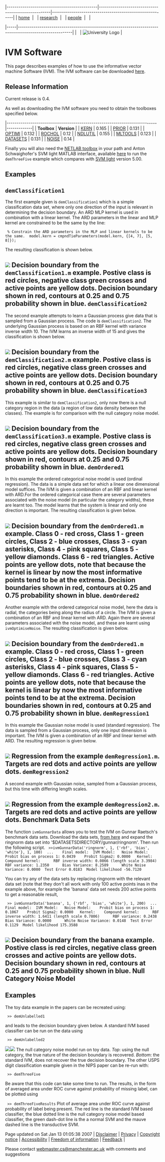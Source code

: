 |----------------------------------------------|-----------------------------------------------------|----------------------------------------------------------|
| [home](http://www.cs.manchester.ac.uk/)  |   | [research](http://www.cs.manchester.ac.uk/ai/)  |   | [people](http://www.cs.manchester.ac.uk/ai/people/)  |   |

|-----|---------------------------------------------------------------------------------------------------------|
|     | ![University Logo](http://www.cs.manchester.ac.uk/ai/pictures/icons/est1824.gif "Manchester Est. 1824") |

IVM Software
============

This page describes examples of how to use the informative vector machine Software (IVM).
The IVM software can be downloaded [here](http://www.cs.man.ac.uk/neill-bin/software/downloadForm.cgi?toolbox=ivm).

Release Information
-------------------

Current release is 0.4.

As well as downloading the IVM software you need to obtain the toolboxes specified below.

|----------------------------------------------------------------------------|-------------|
| **Toolbox**                                                                | **Version** |
| [KERN](http://www.cs.man.ac.uk/~neill/kern/downloadFiles/vrs0p165)         | 0.165       |
| [PRIOR](http://www.cs.man.ac.uk/~neill/prior/downloadFiles/vrs0p131)       | 0.131       |
| [OPTIMI](http://www.cs.man.ac.uk/~neill/optimi/downloadFiles/vrs0p132)     | 0.132       |
| [ROCHOL](http://www.cs.man.ac.uk/~neill/rochol/downloadFiles/vrs0p12)      | 0.12        |
| [NDLUTIL](http://www.cs.man.ac.uk/~neill/ndlutil/downloadFiles/vrs0p155)   | 0.155       |
| [MLTOOLS](http://www.cs.man.ac.uk/~neill/mltools/downloadFiles/vrs0p123)   | 0.123       |
| [DATASETS](http://www.cs.man.ac.uk/~neill/datasets/downloadFiles/vrs0p131) | 0.131       |
| [NOISE](http://www.cs.man.ac.uk/~neill/noise/downloadFiles/vrs0p14)        | 0.14        |

Finally you will also need the [NETLAB toolbox](http://www.ncrg.aston.ac.uk/netlab/index.php) in your path and Anton Schwaighofer's SVM light MATLAB interface, available [here](http://ida.first.fraunhofer.de/~anton/software.html) to run the `demThreeFive` example which compares with [SVM light](http://svmlight.joachims.org/) version 5.00.

Examples
--------

`demClassification1`
--------------------

The first example given is `demClassification1` which is a simple classification data set, where only one direction of the input is relevant in determining the decision boundary. An ARD MLP kernel is used in combination with a linear kernel. The ARD parameters in the linear and MLP kernel are constrained to be the same by the line:

`  % Constrain the ARD parameters in the MLP and linear kernels to be the same.  model.kern = cmpndTieParameters(model.kern, {[4, 7], [5, 8]}); `

The resulting classification is shown below.

![](demClassificationOne1.png)
 Decision boundary from the `demClassification1.m` example. Postive class is red circles, negative class green crosses and active points are yellow dots. Decision boundary shown in red, contours at 0.25 and 0.75 probability shown in blue.
`demClassification2`
--------------------

The second example attempts to learn a Gaussian process give data that is sampled from a Gaussian process. The code is `demClassification2`. The underlying Gaussian process is based on an RBF kernel with variance inverse width 10. The IVM learns an inverse width of 15 and gives the classification is shown below.

![](demClassificationTwo2.png)
 Decision boundary from the `demClassification2.m` example. Postive class is red circles, negative class green crosses and active points are yellow dots. Decision boundary shown in red, contours at 0.25 and 0.75 probability shown in blue.
`demClassification3`
--------------------

This example is similar to `demClassification2`, only now there is a null category region in the data (a region of low data density between the classes). The example is for comparison with the null category noise model.

![](demClassificationThree3.png)
 Decision boundary from the `demClassification3.m` example. Postive class is red circles, negative class green crosses and active points are yellow dots. Decision boundary shown in red, contours at 0.25 and 0.75 probability shown in blue.
`demOrdered1`
-------------

In this example the ordered categorical noise model is used (ordinal regression). The data is a simple data set for which a linear one dimensional model suffices. The IVM is given a combination of an RBF and linear kernel with ARD.For the ordered categorical case there are several parameters associated with the noise model (in particular the category widths), these are learnt too. The model learns that the system is linear and only one direction is important. The resulting classification is given below.

![](demOrderedOne1.png)
 Decision boundary from the `demOrdered1.m` example. Class 0 - red cross, Class 1 - green circles, Class 2 - blue crosses, Class 3 - cyan asterisks, Class 4 - pink squares, Class 5 - yellow diamonds. Class 6 - red triangles. Active points are yellow dots, note that because the kernel is linear by now the most informative points tend to be at the extrema. Decision boundaries shown in red, contours at 0.25 and 0.75 probability shown in blue.
`demOrdered2`
-------------

Another example with the ordered categorical noise model, here the data is radial, the categories being along the radius of a circle. The IVM is given a combination of an RBF and linear kernel with ARD. Again there are several parameters associated with the noise model, and these are learnt using `ivmOptimiseNoise`. The resulting classification is given below.

![](demOrderedTwo2.png)
 Decision boundary from the `demOrdered1.m` example. Class 0 - red cross, Class 1 - green circles, Class 2 - blue crosses, Class 3 - cyan asterisks, Class 4 - pink squares, Class 5 - yellow diamonds. Class 6 - red triangles. Active points are yellow dots, note that because the kernel is linear by now the most informative points tend to be at the extrema. Decision boundaries shown in red, contours at 0.25 and 0.75 probability shown in blue.
`demRegression1`
----------------

In this example the Gaussian noise model is used (standard regression). The data is sampled from a Gaussian process, only one input dimension is important. The IVM is given a combination of an RBF and linear kernel with ARD. The resulting regression is given below.

![](demRegressionOne1.png)
 Regression from the example `demRegression1.m`. Targets are red dots and active points are yellow dots.
`demRegression2`
----------------

A second example with Gaussian noise, sampled from a Gaussian process, but this time with differing length scales.

![](demRegressionTwo2.png)
 Regression from the example `demRegression2.m`. Targets are red dots and active points are yellow dots.
Benchmark Data Sets
-------------------

The function `ivmGunnarData` allows you to test the IVM on Gunnar Raetsch's benchmark data sets. Download the data sets, [from here](http://ida.first.fraunhofer.de/projects/bench/benchmarks.htm) and expand the ringnorm data set into '$DATASETSDIRECTORY/gunnar/ringnorm'. Then run the following script.
`  >>ivmGunnarData('ringnorm', 1, {'rbf', 'bias', 'white'}, 1, 100)  ...    Final model:  IVM Model:   Noise Model:    Probit bias on process 1: 0.0439    Probit Sigma2: 0.0000   Kernel:    Compound kernel:      RBF inverse width: 0.0866 (length scale 3.3984)      RBF variance: 1.2350      Bias Variance: 8.2589      White Noise Variance: 0.0000  Test Error 0.0183  Model likelihood -56.7120 `

You can try any of the data sets by replacing ringnorm with the relevant data set (note that they don't all work with only 100 active points inas in the example above, for example the 'banana' data set needs 200 active points to get a reasonable result,

`  >> ivmGunnarData('banana', 1, {'rbf', 'bias', 'white'}, 1, 200)  ...  Final model:  IVM Model:   Noise Model:    Probit bias on process 1: 0.1067    Probit Sigma2: 0.0000   Kernel:    Compound kernel:      RBF inverse width: 1.6411 (length scale 0.7806)      RBF variance: 0.2438      Bias Variance: 0.0000      White Noise Variance: 0.0148  Test Error 0.1129  Model likelihood 175.3588 `

![](demBanana1.png)
 Decision boundary from the banana example. Postive class is red circles, negative class green crosses and active points are yellow dots. Decision boundary shown in red, contours at 0.25 and 0.75 probability shown in blue.
Null Category Noise Model
-------------------------

Examples
--------

The toy data example in the papers can be recreated using:

`  >> demUnlabelled1 `

and leads to the decision boundary given below. A standard IVM based classifier can be run on the data using

`  >> demUnlabelled2 `

![](demUnlabelledOne1.png)![](demUnlabelledOne2.png)
 The null category noise model run on toy data. *Top*: using the null category, the true nature of the decision boundary is recovered. *Bottom*: the standard IVM, does not recover the true decision boundary.
The other USPS digit classification example given in the NIPS paper can be re-run with:

`  >> demThreeFive `

Be aware that this code can take some time to run. The results, in the form of averaged area under ROC curve against probability of missing label, can be plotted using

`  >> demThreeFiveResults `
Plot of average area under ROC curve against probability of label being present. The red line is the standard IVM based classifier, the blue dotted line is the null category noise model based classifier, the green dash-dot line is the a normal SVM and the mauve dashed line is the transductive SVM.

Page updated on Sat Jan 13 01:05:38 2007
| [Disclaimer](http://www.manchester.ac.uk/aboutus/documents/disclaimer/ "Disclaimer") | [Privacy](http://www.manchester.ac.uk/aboutus/documents/privacy/ "Privacy") | [Copyright notice](http://www.manchester.ac.uk/aboutus/documents/copyright/ "Copyright Notice") | [Accessibility](http://www.manchester.ac.uk/aboutus/documents/accessibility/ "Accessibility") | [Freedom of information](http://www.manchester.ac.uk/aboutus/documents/foi/ "Freedom of information") | [Feedback](http://www.manchester.ac.uk/aboutus/contact/feedback/ "Feedback") |

Please contact <webmaster.cs@manchester.ac.uk> with comments and suggestions


